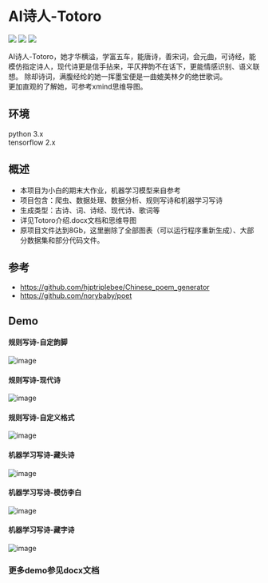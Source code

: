 # AI诗人-Totoro
![](https://travis-ci.com/ZubinGou/AI_Poet_Totoro.svg?branch=master)
![](https://img.shields.io/github/repo-size/ZubinGou/AI_Poet_Totoro)
![](https://img.shields.io/github/license/ZubinGou/AI_Poet_Totoro)

AI诗人-Totoro，她才华横溢，学富五车，能唐诗，善宋词，会元曲，可诗经，能模仿指定诗人，现代诗更是信手拈来，平仄押韵不在话下，更能情感识别、语义联想。
除却诗词，满腹经纶的她一挥墨宝便是一曲媲美林夕的绝世歌词。<br/>
更加直观的了解她，可参考xmind思维导图。

## 环境
python  3.x <br/>
tensorflow  2.x

## 概述
- 本项目为小白的期末大作业，机器学习模型来自参考
- 项目包含：爬虫、数据处理、数据分析、规则写诗和机器学习写诗
- 生成类型：古诗、词、诗经、现代诗、歌词等
- 详见Totoro介绍.docx文档和思维导图
- 原项目文件达到8Gb，这里删除了全部图表（可以运行程序重新生成）、大部分数据集和部分代码文件。

## 参考
- https://github.com/hjptriplebee/Chinese_poem_generator
- https://github.com/norybaby/poet

## Demo
#### 规则写诗-自定韵脚 <br />
![image](https://github.com/ZubinGou/AI_Poet_Totoro/blob/master/Demo/reg_rhyme.png) <br />

#### 规则写诗-现代诗 <br />
![image](https://github.com/ZubinGou/AI_Poet_Totoro/blob/master/Demo/reg_modern.png) <br />

#### 规则写诗-自定义格式 <br />
![image](https://github.com/ZubinGou/AI_Poet_Totoro/blob/master/Demo/reg_self.png) <br />

#### 机器学习写诗-藏头诗<br />
![image](https://github.com/ZubinGou/AI_Poet_Totoro/blob/master/Demo/ml_head.jpg) <br />

#### 机器学习写诗-模仿李白<br />
![image](https://github.com/ZubinGou/AI_Poet_Totoro/blob/master/Demo/ml_imitate.png) <br />

#### 机器学习写诗-藏字诗<br />
![image](https://github.com/ZubinGou/AI_Poet_Totoro/blob/master/Demo/ml_hide.png) <br />

### 更多demo参见docx文档
